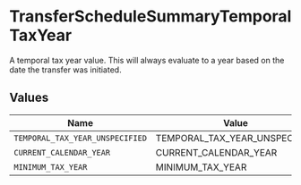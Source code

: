 # TransferScheduleSummaryTemporalTaxYear

A temporal tax year value. This will always evaluate to a year based on the date the transfer was initiated.


## Values

| Name                            | Value                           |
| ------------------------------- | ------------------------------- |
| `TEMPORAL_TAX_YEAR_UNSPECIFIED` | TEMPORAL_TAX_YEAR_UNSPECIFIED   |
| `CURRENT_CALENDAR_YEAR`         | CURRENT_CALENDAR_YEAR           |
| `MINIMUM_TAX_YEAR`              | MINIMUM_TAX_YEAR                |